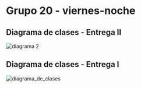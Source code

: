 # Grupo 20 - viernes-noche

## Diagrama de clases - Entrega II
![diagrama 2](https://raw.githubusercontent.com/dds-utn/2021-vi-no-grupo-20/main/resources/diagrama%20clases%20-%20entrega%202.png?token=AHI2PW6OOKR4ELKRAIJCGWDAYPOPG)


## Diagrama de clases - Entrega I
![diagrama_de_clases](https://raw.githubusercontent.com/dds-utn/2021-vi-no-grupo-20/main/resources/diagrama%20de%20clases%20-%20entrega%201.png?token=AHI2PW3KK2C6AWQ4VI26UQTAYPOPO)
